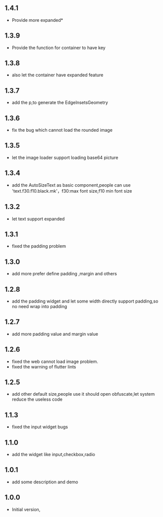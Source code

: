 ## 1.4.1

- Provide more expanded*

## 1.3.9

- Provide the function for container to have key

## 1.3.8

- also let the container have expanded feature

## 1.3.7

- add the p,to generate the EdgeInsetsGeometry

## 1.3.6

- fix the bug which cannot load the rounded image

## 1.3.5

- let the image loader support loading base64 picture

## 1.3.4

- add the AutoSizeText as basic component,people can use 'text.f30.f10.black.mk'，f30:max font
  size,f10 min font size

## 1.3.2

- let text support expanded

## 1.3.1

- fixed the padding problem

## 1.3.0

- add more prefer define padding ,margin and others

## 1.2.8

- add the padding widget and let some width directly support padding,so no need wrap into padding

## 1.2.7

- add more padding value and margin value

## 1.2.6

- fixed the web cannot load image problem.
- fixed the warning of flutter lints

## 1.2.5

- add other default size,people use it should open obfuscate,let system reduce the useless code

## 1.1.3

- fixed the input widget bugs

## 1.1.0

- add the widget like input,checkbox,radio

## 1.0.1

- add some description and demo

## 1.0.0

- Initial version,